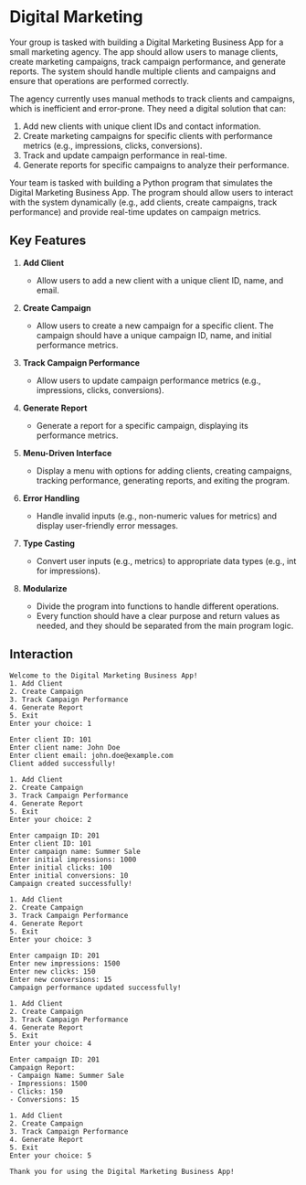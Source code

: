 # Digital Marketing

Your group is tasked with building a Digital Marketing Business App for a small marketing agency. The app should allow users to manage clients, create marketing campaigns, track campaign performance, and generate reports. The system should handle multiple clients and campaigns and ensure that operations are performed correctly.

The agency currently uses manual methods to track clients and campaigns, which is inefficient and error-prone. They need a digital solution that can:

1. Add new clients with unique client IDs and contact information.
2. Create marketing campaigns for specific clients with performance metrics (e.g., impressions, clicks, conversions).
3. Track and update campaign performance in real-time.
4. Generate reports for specific campaigns to analyze their performance.

Your team is tasked with building a Python program that simulates the Digital Marketing Business App. The program should allow users to interact with the system dynamically (e.g., add clients, create campaigns, track performance) and provide real-time updates on campaign metrics.

## Key Features

1. **Add Client**

    - Allow users to add a new client with a unique client ID, name, and email.

2. **Create Campaign**

    - Allow users to create a new campaign for a specific client. The campaign should have a unique campaign ID, name, and initial performance metrics.

3. **Track Campaign Performance**

    - Allow users to update campaign performance metrics (e.g., impressions, clicks, conversions).

4. **Generate Report**

    - Generate a report for a specific campaign, displaying its performance metrics.

5. **Menu-Driven Interface**

    - Display a menu with options for adding clients, creating campaigns, tracking performance, generating reports, and exiting the program.

6. **Error Handling**

    - Handle invalid inputs (e.g., non-numeric values for metrics) and display user-friendly error messages.

7. **Type Casting**

    - Convert user inputs (e.g., metrics) to appropriate data types (e.g., int for impressions).

8. **Modularize**

    - Divide the program into functions to handle different operations.
    - Every function should have a clear purpose and return values as needed, and they should be separated from the main program logic.

## Interaction

```codeowners title="Example"
Welcome to the Digital Marketing Business App!
1. Add Client
2. Create Campaign
3. Track Campaign Performance
4. Generate Report
5. Exit
Enter your choice: 1

Enter client ID: 101
Enter client name: John Doe
Enter client email: john.doe@example.com
Client added successfully!

1. Add Client
2. Create Campaign
3. Track Campaign Performance
4. Generate Report
5. Exit
Enter your choice: 2

Enter campaign ID: 201
Enter client ID: 101
Enter campaign name: Summer Sale
Enter initial impressions: 1000
Enter initial clicks: 100
Enter initial conversions: 10
Campaign created successfully!

1. Add Client
2. Create Campaign
3. Track Campaign Performance
4. Generate Report
5. Exit
Enter your choice: 3

Enter campaign ID: 201
Enter new impressions: 1500
Enter new clicks: 150
Enter new conversions: 15
Campaign performance updated successfully!

1. Add Client
2. Create Campaign
3. Track Campaign Performance
4. Generate Report
5. Exit
Enter your choice: 4

Enter campaign ID: 201
Campaign Report:
- Campaign Name: Summer Sale
- Impressions: 1500
- Clicks: 150
- Conversions: 15

1. Add Client
2. Create Campaign
3. Track Campaign Performance
4. Generate Report
5. Exit
Enter your choice: 5

Thank you for using the Digital Marketing Business App!
```
